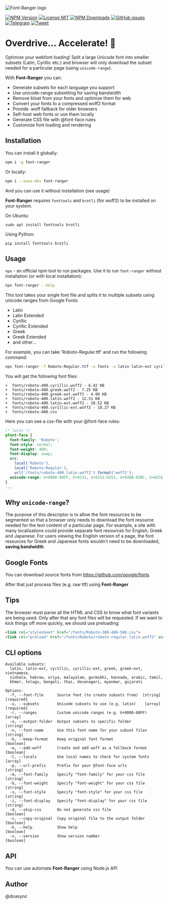 ![Font-Ranger logo](https://i.imgur.com/TypYDdR.png)

[![NPM Version][npm-image]][npm-url] [![License MIT][license-image]][license-url] [![NPM Downloads][downloads-image]][npm-url] [![GitHub issues][issues-image]][issues-url] [![Telegram][telegram-image]][telegram-url] [![Tweet][twitter-image]][twitter-url]

[npm-image]: https://img.shields.io/npm/v/font-ranger.svg
[npm-url]: https://www.npmjs.com/package/font-ranger
[downloads-image]: https://img.shields.io/npm/dw/font-ranger.svg
[deps-image]: https://david-dm.org/doasync/font-ranger.svg
[issues-image]: https://img.shields.io/github/issues/doasync/font-ranger.svg
[issues-url]: https://github.com/doasync/font-ranger/issues
[license-image]: https://img.shields.io/badge/license-MIT-blue.svg
[license-url]: https://raw.githubusercontent.com/doasync/font-ranger/master/LICENSE
[twitter-image]: http://i.imgur.com/VYWV3yd.png
[twitter-url]: https://twitter.com/home?status=Split%20your%20fonts%20into%20smaller%20subsets,%20optimize%20them%20and%20generate%20CSS%20rules%3A%0Ahttps%3A//www.npmjs.com/package/font-ranger
[telegram-image]: http://i.imgur.com/WANXk3d.png
[telegram-url]: https://t.me/doasync

Overdrive… Accelerate! 🚀
======================

Optimize your webfont loading! Split a large Unicode font into smaller subsets
(Latin, Cyrillic etc.) and browser will only download the subset needed
for a particular page (using `unicode-range`).

With **Font-Ranger** you can:
 - Generate subsets for each language you support
 - Use unicode-range subsetting for saving bandwidth
 - Remove bloat from your fonts and optimize them for web
 - Convert your fonts to a compressed woff2 format
 - Provide .woff fallback for older browsers
 - Self-host web fonts or use them locally
 - Generate CSS file with @font-face rules
 - Customize font loading and rendering

Installation
------------
You can install it globally:

```bash
npm i -g font-ranger
```

Or locally:
```bash
npm i --save-dev font-ranger
```

And you can use it without installation (see usage)

**Font-Ranger** requires `fonttools` and `brotli` (for woff2) to be installed on your system.

On Ubuntu:
```
sudo apt install fonttools brotli
```

Using Python:
```
pip install fonttools brotli
```

Usage
-----

`npx` - an official npm tool to run packages. Use it to run `font-ranger` without installation (or with local installation):

```bash
npx font-ranger --help
```

This tool takes your single font file and splits it to multiple subsets using unicode ranges from Google Fonts:
- Latin
- Latin Extended
- Cyrillic
- Cyrillic Extended
- Greek
- Greek Extended
- and other...

For example, you can take 'Roboto-Regular.ttf' and run the following command:
```bash
npx font-ranger -f Roboto-Regular.ttf -o fonts -u latin latin-ext cyrillic cyrillic-ext greek greek-ext -n roboto-400 -p "/fonts/" -m Roboto -b 400 -s normal -i swap -l Roboto Roboto-Regular
```

You will get the following font files:
```
+  fonts/roboto-400.cyrillic.woff2 - 6.42 KB
+  fonts/roboto-400.greek.woff2 - 7.25 KB
+  fonts/roboto-400.greek-ext.woff2 - 4.09 KB
+  fonts/roboto-400.latin.woff2 - 12.51 KB
+  fonts/roboto-400.latin-ext.woff2 - 28.52 KB
+  fonts/roboto-400.cyrillic-ext.woff2 - 18.27 KB
+  fonts/roboto-400.css
```

Here you can see a css-file with your @font-face rules:

```css
/* latin */
@font-face {
  font-family: 'Roboto';
  font-style: normal;
  font-weight: 400;
  font-display: swap;
  src:
    local('Roboto'),
    local('Roboto-Regular'),
    url('/fonts/roboto-400.latin.woff2') format('woff2');
  unicode-range: U+0000-00FF, U+0131, U+0152-0153, U+02BB-02BC, U+02C6, U+02DA, U+02DC, U+2000-206F, U+2074, U+20AC, U+2122, U+2191, U+2193, U+2212, U+2215, U+FEFF, U+FFFD;
}
...
```

Why `unicode-range`?
--------------------

The purpose of this descriptor is to allow the font resources to be segmented so that a browser only needs to download the font resource needed for the text content of a particular page. For example, a site with many localizations could provide separate font resources for English, Greek and Japanese. For users viewing the English version of a page, the font resources for Greek and Japanese fonts wouldn't need to be downloaded, **saving bandwidth**.

Google Fonts
------------

You can download source fonts from https://github.com/google/fonts

After that just process files (e.g. raw ttf) using **Font-Ranger**

Tips
----

The browser must parse all the HTML and CSS to know what font variants are being used. Only after that any font files will be requested. If we want to kick things off more quickly, we should use preloading:

```html
<link rel="stylesheet" href="/fonts/Roboto~300-400-500.css">
<link rel="preload" href="/fonts/Roboto/roboto-regular.latin.woff2" as="font" type="font/woff2" crossorigin>
```

CLI options
-----------

```
Available subsets:
  latin, latin-ext, cyrillic, cyrillic-ext, greek, greek-ext, vietnamese,
  sinhala, hebrew, oriya, malayalam, gurmukhi, kannada, arabic, tamil,
  khmer, telugu, bengali, thai, devanagari, myanmar, gujarati

Options:
  -f, --font-file      Source font (to create subsets from)  [string] [required]
  -u, --subsets        Unicode subsets to use (e.g. latin)    [array] [required]
  -r, --ranges         Custom unicode ranges (e.g. U+0000-00FF)          [array]
  -o, --output-folder  Output subsets to specific folder                [string]
  -n, --font-name      Use this font name for your subset files         [string]
  -k, --keep-format    Keep original font format                       [boolean]
  -w, --add-woff       Create and add woff as a fallback format        [boolean]
  -l, --locals         Use local names to check for system fonts         [array]
  -p, --url-prefix     Prefix for your @font-face urls                  [string]
  -m, --font-family    Specify "font-family" for your css file          [string]
  -b, --font-weight    Specify "font-weight" for your css file          [string]
  -s, --font-style     Specify "font-style" for your css file           [string]
  -i, --font-display   Specify "font-display" for your css file         [string]
  -d, --skip-css       Do not generate css file                        [boolean]
  -c, --copy-original  Copy original file to the output folder         [boolean]
  -h, --help           Show help                                       [boolean]
  -v, --version        Show version number                             [boolean]
```

API
---

You can use automate **Font-Ranger** using Node.js API

Author
------
@doasync
